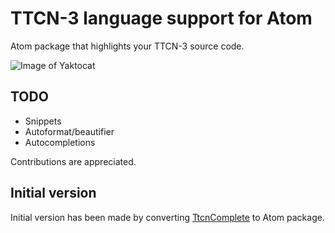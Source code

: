 # TTCN-3 language support for Atom
Atom package that highlights your TTCN-3 source code.

![Image of Yaktocat](http://i.imgur.com/dlVYkia.png)

## TODO
* Snippets
* Autoformat/beautifier
* Autocompletions

Contributions are appreciated.

## Initial version
Initial version has been made by converting [TtcnComplete](https://github.com/HuiMi24/TtcnComplete) to Atom package.
